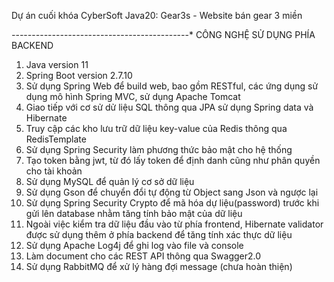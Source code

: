 Dự án cuối khóa CyberSoft Java20: Gear3s - Website bán gear 3 miền

*-*-*-*-*-*-*-*-*-*-*-*-*-*-*-*-*-*-*-*-*-*-*-*-*-*-*-*-*-*-*-*-*-*-*-*-*-*-*-*-*-*-*-*-*
CÔNG NGHỆ SỬ DỤNG PHÍA BACKEND

1. Java version 11
2. Spring Boot version 2.7.10
3. Sử dụng Spring Web để build web, bao gồm RESTful, các ứng dụng sử dụng mô hình Spring MVC, sử dụng Apache Tomcat
4. Giao tiếp với cơ sử dử liệu SQL thông qua JPA sử dụng Spring data và Hibernate
5. Truy cập các kho lưu trữ dữ liệu key-value của Redis thông qua RedisTemplate
6. Sử dụng Spring Security làm phương thức bảo mật cho hệ thống
7. Tạo token bằng jwt, từ đó lấy token để định danh cũng như phân quyền cho tài khoản
8. Sử dụng MySQL để quản lý cơ sở dữ liệu
9. Sử dụng Gson để chuyển đổi tự động từ Object sang Json và ngược lại
10. Sử dụng Spring Security Crypto để mã hóa dự liệu(password) trước khi gửi lên database nhằm tăng tính bảo mật của dữ liệu
11. Ngoài việc kiểm tra dữ liệu đầu vào từ phía frontend, Hibernate validator được sử dụng thêm ở phía backend để tăng tính xác thực dữ liệu
12. Sử dụng Apache Log4j để ghi log vào file và console
13. Làm document cho các REST API thông qua Swagger2.0
14. Sử dụng RabbitMQ để xử lý hàng đợi message (chưa hoàn thiện)